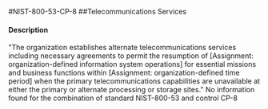 #NIST-800-53-CP-8
##Telecommunications Services
#### Description
"The organization establishes alternate telecommunications services including necessary agreements to permit the resumption of [Assignment: organization-defined information system operations] for essential missions and business functions within [Assignment: organization-defined time period] when the primary telecommunications capabilities are unavailable at either the primary or alternate processing or storage sites."
No information found for the combination of standard NIST-800-53 and control CP-8
